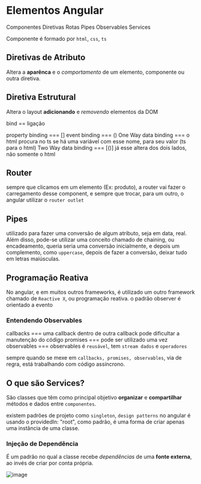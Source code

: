 # Elementos Angular

Componentes
Diretivas
Rotas
Pipes
Observables
Services

Componente é formado por `html`, `css`, `ts`

## Diretivas de Atributo
Altera a **aparênca** e o *comportamento* de um elemento, componente ou outra diretiva.

## Diretiva Estrutural
Altera o layout **adicionando** e *removendo* elementos da DOM

bind == ligação 

property binding === []
event binding === ()
One Way data binding === o html procura no ts se há uma variável com esse nome, para seu valor (ts para o html)
Two Way data binding === [()] já esse altera dos dois lados, não somente o html

## Router
sempre que clicamos em um elemento (Ex: produto), a router vai fazer o carregamento desse component, e sempre que 
trocar, para um outro, o angular utilizar o `router outlet` 

## Pipes
utilizado para fazer uma conversão de algum atributo, seja em data, real. Além disso, pode-se utilizar uma conceito 
chamado de chaining, ou encadeamento, queria seria uma conversão inicialmente, e depois um complemento, como 
`uppercase`, depois de fazer a conversão, deixar tudo em letras maiúsculas.

## Programação Reativa
No angular, e em muitos outros frameworks, é utilizado um outro framework chamado de `Reactive X`, ou programação
reativa.
o padrão observer é orientado a evento

### Entendendo Observables
callbacks === uma callback dentro de outra callback pode dificultar a manutenção do código
promises === pode ser utilizado uma vez
observables === observables é `reusável`, tem `stream dados` e `operadores`

sempre quando se mexe em `callbacks, promises, observables`, via de regra, está trabalhando com código assíncrono.

## O que são Services?
São classes que têm como principal objetivo **organizar** e **compartilhar** métodos e dados entre `componentes`.

existem padrões de projeto como `singleton`, `design patterns` no angular é usando o providedIn: "root", como padrão,
é uma forma de criar apenas uma instância de uma classe.

### Injeção de Dependência 
É um padrão no qual a classe recebe *dependências* de uma **fonte externa**, ao invés de criar por conta própria.

![image](https://user-images.githubusercontent.com/61436988/119047295-1abfae00-b994-11eb-98dd-dbf162384149.png)
